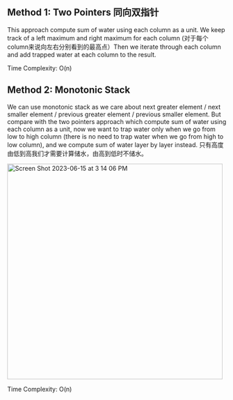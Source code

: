 ## Method 1: Two Pointers 同向双指针

This approach compute sum of water using each column as a unit. We keep track of a left maximum and right maximum for each column (对于每个column来说向左右分别看到的最高点）Then we iterate through each column and add trapped water at each column to the result.

Time Complexity: O(n)

## Method 2: Monotonic Stack

We can use monotonic stack as we care about next greater element / next smaller element / previous greater element / previous smaller element. But compare with the two pointers approach which compute sum of water using each column as a unit, now we want to trap water only when we go from low to high column (there is no need to trap water when we go from high to low column), and we compute sum of water layer by layer instead. 只有高度由低到高我们才需要计算储水，由高到低时不储水。

<img width="495" alt="Screen Shot 2023-06-15 at 3 14 06 PM" src="https://github.com/MaiJi97/Leetcode/assets/106039830/ffda4faa-5ae7-45d5-acb0-5c48bbaa4dda.png">

Time Complexity: O(n)
